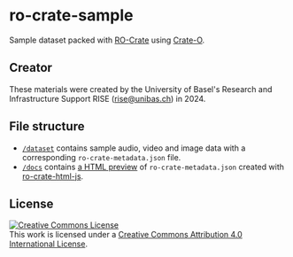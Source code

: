 # ro-crate-sample

Sample dataset packed with [RO-Crate](https://www.researchobject.org/ro-crate/) using [Crate-O](https://github.com/Language-Research-Technology/crate-o).

## Creator

These materials were created by the University of Basel's Research and Infrastructure Support RISE (rise@unibas.ch) in 2024. 

## File structure 

- [`/dataset`](https://github.com/RISE-UNIBAS/ro-crate-sample/tree/main/dataset) contains sample audio, video and image data with a corresponding `ro-crate-metadata.json` file.
- [`/docs`](https://github.com/RISE-UNIBAS/ro-crate-sample/tree/main/docs) contains [a HTML preview](https://rise-unibas.github.io/ro-crate-sample/) of `ro-crate-metadata.json` created with [ro-crate-html-js](https://github.com/Language-Research-Technology/ro-crate-html-js).

## License

<a rel="license" href="http://creativecommons.org/licenses/by/4.0/"><img alt="Creative Commons License" style="border-width:0" src="https://i.creativecommons.org/l/by/4.0/88x31.png" /></a><br />This work is licensed under a <a rel="license" href="http://creativecommons.org/licenses/by/4.0/">Creative Commons Attribution 4.0 International License</a>.
